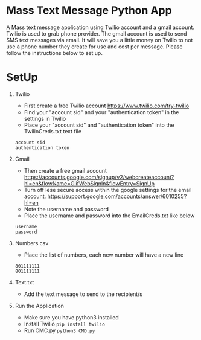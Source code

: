 # Mass Text Message Python App

A Mass text message application using Twilio account and a gmail account. Twilio is used to grab phone provider. The gmail account is used to send SMS text messages via email. It will save you a little money on Twilio to not use a phone number they create for use and cost per message. Please follow the instructions below to set up.

# SetUp

1. Twilio

   - First create a free Twilio account https://www.twilio.com/try-twilio
   - Find your "account sid" and your "authentication token" in the settings in Twilio
   - Place your "account sid" and "authentication token" into the TwilioCreds.txt text file

   ```
   account sid
   authentication token
   ```

2. Gmail

   - Then create a free gmail account https://accounts.google.com/signup/v2/webcreateaccount?hl=en&flowName=GlifWebSignIn&flowEntry=SignUp
   - Turn off lese secure access within the google settings for the email account. https://support.google.com/accounts/answer/6010255?hl=en
   - Note the username and password
   - Place the username and password into the EmailCreds.txt like below

   ```
   username
   password
   ```

3. Numbers.csv

   - Place the list of numbers, each new number will have a new line

   ```
   801111111
   801111111
   ```

4. Text.txt

   - Add the text message to send to the recipient/s

5. Run the Application

   - Make sure you have python3 installed
   - Install Twilio
     `pip install twilio`
   - Run CMC.py
     `python3 CMD.py`
